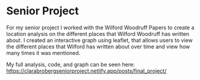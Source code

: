 # Senior Project

For my senior project I worked with the Wilford Woodruff Papers to create a location analysis on the different places that Wilford Woodruff has written about. I created an interactive graph using leaflet, that allows users to view the different places that Wilford has written about over time and view how many times it was mentioned. 

My full analysis, code, and graph can be seen here: https://clarabrobergseniorproject.netlify.app/posts/final_project/ 
